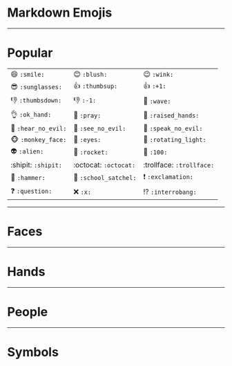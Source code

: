 # Markdown Emojis

---

# Popular

|                                 |                                     |                                     |
| :------------------------------ | :---------------------------------- | :---------------------------------- |
| :smile: `:smile:`               | :blush: `:blush:`                   | :wink: `:wink:`                     |
| :sunglasses: `:sunglasses:`     | :thumbsup: `:thumbsup:`             | :+1: `:+1:`                         |
| :thumbsdown: `:thumbsdown:`     | :-1: `:-1:`                         | :wave: `:wave:`                     |
| :ok_hand: `:ok_hand:`           | :pray: `:pray:`                     | :raised_hands: `:raised_hands:`     |
| :hear_no_evil: `:hear_no_evil:` | :see_no_evil: `:see_no_evil:`       | :speak_no_evil: `:speak_no_evil:`   |
| :monkey_face: `:monkey_face:`   | :eyes: `:eyes:`                     | :rotating_light: `:rotating_light:` |
| :alien: `:alien:`               | :rocket: `:rocket:`                 | :100: `:100:`                       |
| :shipit: `:shipit:`             | :octocat: `:octocat:`               | :trollface: `:trollface:`           |
| :hammer: `:hammer:`             | :school_satchel: `:school_satchel:` | :exclamation: `:exclamation:`       |
| :question: `:question:`         | :x: `:x:`                           | :interrobang: `:interrobang:`       |

---

# Faces

---

# Hands

---

# People

---

# Symbols

